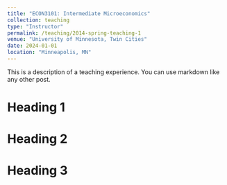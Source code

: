 ```yaml
---
title: "ECON3101: Intermediate Microeconomics"
collection: teaching
type: "Instructor"
permalink: /teaching/2014-spring-teaching-1
venue: "University of Minnesota, Twin Cities"
date: 2024-01-01
location: "Minneapolis, MN"
---
```


This is a description of a teaching experience. You can use markdown like any other post.

Heading 1
======

Heading 2
======

Heading 3
======
